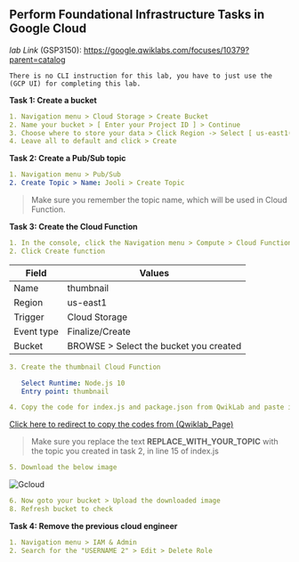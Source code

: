 ## Perform Foundational Infrastructure Tasks in Google Cloud

*lab Link* (GSP3150): https://google.qwiklabs.com/focuses/10379?parent=catalog

```
There is no CLI instruction for this lab, you have to just use the (GCP UI) for completing this lab.
```

**Task 1: Create a bucket**
```yaml
1. Navigation menu > Cloud Storage > Create Bucket
2. Name your bucket > [ Enter your Project ID ] > Continue
3. Choose where to store your data > Click Region -> Select [ us-east1(South Carolina) ]
4. Leave all to default and click > Create
```

**Task 2: Create a Pub/Sub topic**

```yaml
1. Navigation menu > Pub/Sub
2. Create Topic > Name: Jooli > Create Topic 
```
> Make sure you remember the topic name, which will be used in Cloud Function.

**Task 3: Create the Cloud Function**
```yaml
1. In the console, click the Navigation menu > Compute > Cloud Functions
2. Click Create function
```
|    Field    |     Values                             |
|  ---------  |    --------                            |
| Name        | thumbnail                              |
| Region      | us-east1                               | 
| Trigger     | Cloud Storage                          |
| Event type  | Finalize/Create                        |
| Bucket      | BROWSE > Select the bucket you created |
 ```yaml
3. Create the thumbnail Cloud Function

    Select Runtime: Node.js 10
    Entry point: thumbnail 

4. Copy the code for index.js and package.json from QwikLab and paste it.
```
[Click here to redirect to copy the codes from (Qwiklab_Page)](https://google.qwiklabs.com/focuses/10379?parent=catalog#:~:text=const%20topicName%20%3D%20%22MyTopic%22%3B-,index.js%3A,-/*%20globals%20exports%2C%20require)

 > Make sure you replace the text **REPLACE_WITH_YOUR_TOPIC** with the topic you created in task 2, in line 15 of index.js

 ```yaml
 5. Download the below image 
 ```
 ![Gcloud](https://user-images.githubusercontent.com/59435839/136810796-5825262e-82c4-4301-b9d8-7f0f9c906cc7.jpg)

```yaml
6. Now goto your bucket > Upload the downloaded image
8. Refresh bucket to check
```

**Task 4: Remove the previous cloud engineer**

```yaml
1. Navigation menu > IAM & Admin
2. Search for the "USERNAME 2" > Edit > Delete Role
```